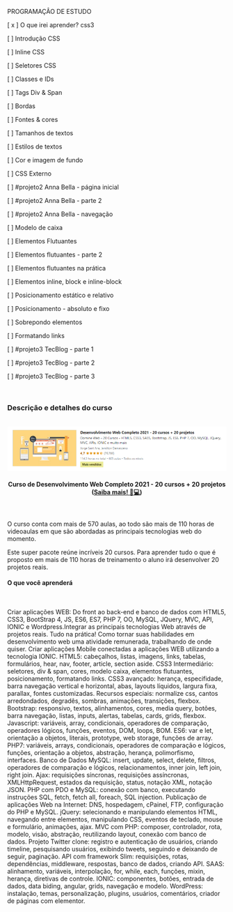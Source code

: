 PROGRAMAÇÂO DE ESTUDO

[ x ] O que irei aprender? css3

[ ] Introdução CSS

[ ] Inline CSS

[ ] Seletores CSS

[ ] Classes e IDs

[ ] Tags Div & Span

[ ] Bordas

[ ] Fontes & cores

[ ] Tamanhos de textos

[ ] Estilos de textos

[ ] Cor e imagem de fundo

[ ] CSS Externo

[ ] #projeto2 Anna Bella - página inicial

[ ] #projeto2 Anna Bella - parte 2

[ ] #projeto2 Anna Bella - navegação

[ ] Modelo de caixa

[ ] Elementos Flutuantes

[ ] Elementos flutuantes - parte 2

[ ] Elementos flutuantes na prática

[ ] Elementos inline, block e inline-block

[ ] Posicionamento estático e relativo

[ ] Posicionamento - absoluto e fixo

[ ] Sobrepondo elementos

[ ] Formatando links

[ ] #projeto3 TecBlog - parte 1

[ ] #projeto3 TecBlog - parte 2

[ ] #projeto3 TecBlog - parte 3



<br>

<h3>Descrição e detalhes do curso</h3>

<br>

<div>
    <img src="project-assets/photo-curso.png" alt="foto do curso" title="Desenvolvimento Web Completo 2021 - 20 cursos + 20 projetos">
    <h4 align=center>Curso de Desenvolvimento Web Completo 2021 - 20 cursos + 20 projetos (<a href="https://www.udemy.com/share/101WqG3@Jx8ltkszlbFN0xkIPD8yWK3EggZ6fZKPI6cGhDY61f5HsCdDB2LI6rRyIo64Iysf/">Saiba mais! 🚀💻</a>)</h4><br>
    <p>O curso conta com mais de 570 aulas, ao todo são mais de 110 horas de videoaulas em que são abordadas as principais tecnologias web do momento.</p>
    <p>Este super pacote reúne incríveis 20 cursos. Para aprender tudo o que é proposto em mais de 110 horas de treinamento o aluno irá desenvolver 20 projetos reais.</p>
    <h4>O que você aprenderá</h4><br>
    <p>Criar aplicações WEB: Do front ao back-end e banco de dados com HTML5, CSS3, BootStrap 4, JS, ES6, ES7, PHP 7, OO, MySQL, JQuery, MVC, API, IONIC e Wordpress.Integrar as principais tecnologias Web através de projetos reais. Tudo na prática! Como tornar suas habilidades em desenvolvimento web uma atividade remunerada, trabalhando de onde quiser. Criar aplicações Mobile conectadas a aplicações WEB utilizando a tecnologia IONIC. HTML5: cabeçalhos, listas, imagens, links, tabelas, formulários, hear, nav, footer, article, section aside. CSS3 Intermediário: seletores, div & span, cores, modelo caixa, elementos flutuantes, posicionamento, formatando links. CSS3 avançado: herança, especifidade, barra navegação vertical e horizontal, abas, layouts líquidos, largura fixa, parallax, fontes customizadas. Recursos especiais: normalize css, cantos arredondados, degradês, sombras, animações, transições, flexbox.
Bootstrap: responsivo, textos, alinhamentos, cores, media query, botões, barra navegação, listas, inputs, alertas, tabelas, cards, grids, flexbox. Javascript: variáveis, array, condicionais, operadores de comparação, operadores lógicos, funções, eventos, DOM, loops, BOM. ES6: var e let, orientação a objetos, literais, prototype, web storage, funções de array. PHP7: variáveis, arrays, condicionais, operadores de comparação e lógicos, funções, orientação a objetos, abstração, herança, polimorfismo, interfaces. Banco de Dados MySQL: insert, update, select, delete, filtros, operadores de comparação e lógicos, relacionamentos, inner join, left join, right join. Ajax: requisições síncronas, requisições assíncronas, XMLHttpRequest, estados da requisição, status, notação XML, notação JSON.
PHP com PDO e MySQL: conexão com banco, executando instruções SQL, fetch, fetch all, foreach, SQL injection. Publicação de aplicações Web na Internet: DNS, hospedagem, cPainel, FTP, configuração do PHP e MySQL. jQuery: selecionando e manipulando elementos HTML, navegando entre elementos, manipulando CSS, eventos de teclado, mouse e formulário, animações, ajax. MVC com PHP: composer, controlador, rota, modelo, visão, abstração, reutilizando layout, conexão com banco de dados.
Projeto Twitter clone: registro e autenticação de usuários, criando timeline, pesquisando usuários, exibindo tweets, seguindo e deixando de seguir, paginação.
API com framework Slim: requisições, rotas, dependências, middleware, respostas, banco de dados, criando API. SAAS: alinhamento, variáveis, interpolação, for, while, each, funções, mixin, herança, diretivas de controle. IONIC: componentes, botões, entrada de dados, data biding, angular, grids, navegação e modelo.
WordPress: instalação, temas, personalização, plugins, usuários, comentários, criador de páginas com elementor.</p>

</div>